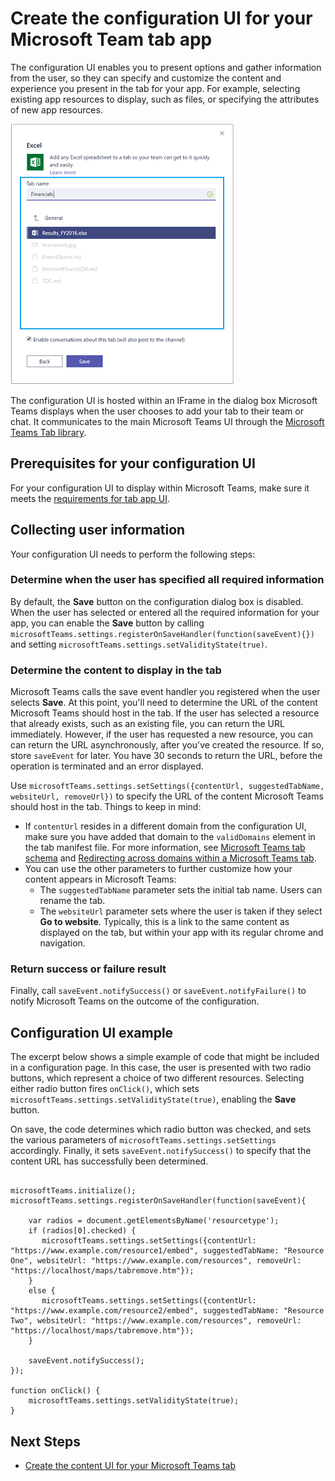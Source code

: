 ﻿# Create the configuration UI for your Microsoft Team tab app

The configuration UI enables you to present options and gather information from the user, so they can specify and customize the content and experience you present in the tab for your app. For example, selecting existing app resources to display, such as files, or specifying the attributes of new app resources.

!["Screenshot of the configuration UI for an Excel spreadsheet tab"](images/tab_configui.png)

The configuration UI is hosted within an IFrame in the dialog box Microsoft Teams displays when the user chooses to add your tab to their team or chat. It communicates to the main Microsoft Teams UI through the [Microsoft Teams Tab library](https://teamspacewusprodms.blob.core.windows.net/tabframework/0.2/MicrosoftTeams.js).

## Prerequisites for your configuration UI

For your configuration UI to display within  Microsoft Teams, make sure it meets the [requirements for tab app UI](gettingstarted.md#prerequisites-for-your-tabs-app-ui).

## Collecting user information 

Your configuration UI needs to perform the following steps:  

### Determine when the user has specified all required information
 
By default, the **Save** button on the configuration dialog box is disabled. When the user has selected or entered all the required information for your app, you can enable the **Save** button by calling `microsoftTeams.settings.registerOnSaveHandler(function(saveEvent){})` and setting `microsoftTeams.settings.setValidityState(true)`.   

### Determine the content to display in the tab

Microsoft Teams calls the save event handler you registered when the user selects **Save**. At this point, you'll need to determine the URL of the content Microsoft Teams should host in the tab. If the user has selected a resource that already exists, such as an existing file, you can return the URL immediately. However, if the user has requested a new resource, you can can return the URL asynchronously, after you've created the resource.  If so, store `saveEvent` for later.  You have 30 seconds to return the URL, before the operation is terminated and an error displayed.

Use `microsoftTeams.settings.setSettings({contentUrl, suggestedTabName, websiteUrl, removeUrl})` to specify the URL of the content Microsoft Teams should host in the tab. Things to keep in mind:

* If `contentUrl` resides in a different domain from the configuration UI, make sure you have added that domain to the `validDomains` element in the tab manifest file. For more information, see [Microsoft Teams tab schema](tab_schema.md) and [Redirecting across domains within a Microsoft Teams tab](crossdomain.md).
*  You can use the other parameters to further customize how your content appears in Microsoft Teams:
	*  The `suggestedTabName` parameter sets the initial tab name. Users can rename the tab.
	*  The `websiteUrl` parameter sets where the user is taken if they select **Go to website**. Typically, this is a link to the same content as displayed on the tab, but within your app with its regular chrome and navigation.

### Return success or failure result

Finally, call `saveEvent.notifySuccess()` or `saveEvent.notifyFailure()` to notify Microsoft Teams on the outcome of the configuration.

## Configuration UI example

The excerpt below shows a simple example of code that might be included in a configuration page. In this case, the user is presented with two radio buttons, which represent a choice of two different resources. Selecting either radio button fires `onClick()`, which sets `microsoftTeams.settings.setValidityState(true)`, enabling the **Save** button.

On save, the code determines which radio button was checked, and sets the various parameters of `microsoftTeams.settings.setSettings` accordingly. Finally, it sets `saveEvent.notifySuccess()` to specify that the content URL has successfully been determined.

```

microsoftTeams.initialize();
microsoftTeams.settings.registerOnSaveHandler(function(saveEvent){
 	  
    var radios = document.getElementsByName('resourcetype');
  	if (radios[0].checked) {
       microsoftTeams.settings.setSettings({contentUrl: "https://www.example.com/resource1/embed", suggestedTabName: "Resource One", websiteUrl: "https://www.example.com/resources", removeUrl: "https://localhost/maps/tabremove.htm"});
  	}
    else {
       microsoftTeams.settings.setSettings({contentUrl: "https://www.example.com/resource2/embed", suggestedTabName: "Resource Two", websiteUrl: "https://www.example.com/resources", removeUrl: "https://localhost/maps/tabremove.htm"});
    }
    
    saveEvent.notifySuccess();
});
 
function onClick() {
    microsoftTeams.settings.setValidityState(true);
}

```

## Next Steps

* [Create the content UI for your Microsoft Teams tab](createtabcontent.md)

